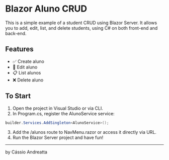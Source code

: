 # Blazor Aluno CRUD

This is a simple example of a student CRUD using Blazor Server. It allows you to add, edit, list, and delete students, using C# on both front-end and back-end.

## Features

- ✅ Create aluno
- 📝 Edit aluno
- 📋 List alunos
- ❌ Delete aluno

## To Start

1. Open the project in Visual Studio or via CLI.
2. In Program.cs, register the AlunoService service:

```csharp
builder.Services.AddSingleton<AlunoService>();
```

3. Add the /alunos route to NavMenu.razor or access it directly via URL.
4. Run the Blazor Server project and have fun!

---

by Cássio Andreatta
